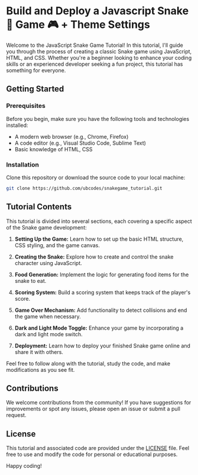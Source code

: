 
# Build and Deploy a Javascript Snake 🐍 Game 🎮 + Theme Settings

Welcome to the JavaScript Snake Game Tutorial! In this tutorial, I'll guide you through the process of creating a classic Snake game using JavaScript, HTML, and CSS. Whether you're a beginner looking to enhance your coding skills or an experienced developer seeking a fun project, this tutorial has something for everyone.

## Getting Started

### Prerequisites

Before you begin, make sure you have the following tools and technologies installed:

- A modern web browser (e.g., Chrome, Firefox)
- A code editor (e.g., Visual Studio Code, Sublime Text)
- Basic knowledge of HTML, CSS

### Installation

Clone this repository or download the source code to your local machine:

```bash
git clone https://github.com/ubcodes/snakegame_tutorial.git
```

## Tutorial Contents

This tutorial is divided into several sections, each covering a specific aspect of the Snake game development:

1. **Setting Up the Game:** Learn how to set up the basic HTML structure, CSS styling, and the game canvas.

2. **Creating the Snake:** Explore how to create and control the snake character using JavaScript.

3. **Food Generation:** Implement the logic for generating food items for the snake to eat.

4. **Scoring System:** Build a scoring system that keeps track of the player's score.

5. **Game Over Mechanism:** Add functionality to detect collisions and end the game when necessary.

6. **Dark and Light Mode Toggle:** Enhance your game by incorporating a dark and light mode switch.

7. **Deployment:** Learn how to deploy your finished Snake game online and share it with others.



Feel free to follow along with the tutorial, study the code, and make modifications as you see fit.

## Contributions

We welcome contributions from the community! If you have suggestions for improvements or spot any issues, please open an issue or submit a pull request.

## License

This tutorial and associated code are provided under the [LICENSE](LICENSE) file. Feel free to use and modify the code for personal or educational purposes.



Happy coding!


